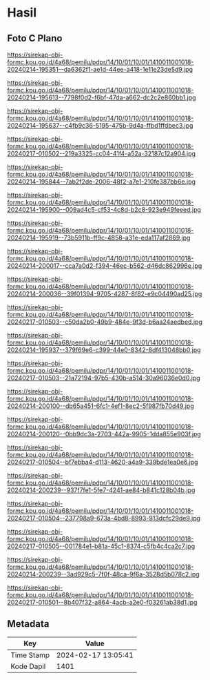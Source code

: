 # Hasil

## Foto C Plano

https://sirekap-obj-formc.kpu.go.id/4a68/pemilu/pdpr/14/10/01/10/01/1410011001018-20240214-195351--da6362f1-ae1d-44ee-a418-1e11e23de5d9.jpg

https://sirekap-obj-formc.kpu.go.id/4a68/pemilu/pdpr/14/10/01/10/01/1410011001018-20240214-195613--7798f0d2-f6bf-47da-a662-dc2c2e860bb1.jpg

https://sirekap-obj-formc.kpu.go.id/4a68/pemilu/pdpr/14/10/01/10/01/1410011001018-20240214-195637--c4fb9c36-5195-475b-9d4a-ffbd1ffdbec3.jpg

https://sirekap-obj-formc.kpu.go.id/4a68/pemilu/pdpr/14/10/01/10/01/1410011001018-20240217-010502--219a3325-cc04-41f4-a52a-32187c12a904.jpg

https://sirekap-obj-formc.kpu.go.id/4a68/pemilu/pdpr/14/10/01/10/01/1410011001018-20240214-195844--7ab2f2de-2006-48f2-a7e1-210fe387bb6e.jpg

https://sirekap-obj-formc.kpu.go.id/4a68/pemilu/pdpr/14/10/01/10/01/1410011001018-20240214-195900--009ad4c5-cf53-4c8d-b2c8-923e949feeed.jpg

https://sirekap-obj-formc.kpu.go.id/4a68/pemilu/pdpr/14/10/01/10/01/1410011001018-20240214-195919--73b5911b-ff9c-4858-a31e-eda117af2869.jpg

https://sirekap-obj-formc.kpu.go.id/4a68/pemilu/pdpr/14/10/01/10/01/1410011001018-20240214-200017--cca7a0d2-f394-46ec-b562-d46dc862996e.jpg

https://sirekap-obj-formc.kpu.go.id/4a68/pemilu/pdpr/14/10/01/10/01/1410011001018-20240214-200036--39f01394-9705-4287-8f82-e9c04490ad25.jpg

https://sirekap-obj-formc.kpu.go.id/4a68/pemilu/pdpr/14/10/01/10/01/1410011001018-20240217-010503--c50da2b0-49b9-484e-9f3d-b6aa24aedbed.jpg

https://sirekap-obj-formc.kpu.go.id/4a68/pemilu/pdpr/14/10/01/10/01/1410011001018-20240214-195937--379f69e6-c399-44e0-8342-8df413048bb0.jpg

https://sirekap-obj-formc.kpu.go.id/4a68/pemilu/pdpr/14/10/01/10/01/1410011001018-20240217-010503--21a72194-97b5-430b-a514-30a96036e0d0.jpg

https://sirekap-obj-formc.kpu.go.id/4a68/pemilu/pdpr/14/10/01/10/01/1410011001018-20240214-200100--db65a451-6fc1-4ef1-8ec2-5f987fb70d49.jpg

https://sirekap-obj-formc.kpu.go.id/4a68/pemilu/pdpr/14/10/01/10/01/1410011001018-20240214-200120--0bb9dc3a-2703-442a-9905-1dda855e903f.jpg

https://sirekap-obj-formc.kpu.go.id/4a68/pemilu/pdpr/14/10/01/10/01/1410011001018-20240217-010504--bf7ebba4-d113-4620-a4a9-339bde1ea0e6.jpg

https://sirekap-obj-formc.kpu.go.id/4a68/pemilu/pdpr/14/10/01/10/01/1410011001018-20240214-200239--937f7fe1-5fe7-4241-ae84-b841c128b04b.jpg

https://sirekap-obj-formc.kpu.go.id/4a68/pemilu/pdpr/14/10/01/10/01/1410011001018-20240217-010504--237798a9-673a-4bd8-8993-913dcfc29de9.jpg

https://sirekap-obj-formc.kpu.go.id/4a68/pemilu/pdpr/14/10/01/10/01/1410011001018-20240217-010505--001784e1-b81a-45c1-8374-c5fb4c4ca2c7.jpg

https://sirekap-obj-formc.kpu.go.id/4a68/pemilu/pdpr/14/10/01/10/01/1410011001018-20240214-200239--3ad929c5-7f0f-48ca-9f6a-3528d5b078c2.jpg

https://sirekap-obj-formc.kpu.go.id/4a68/pemilu/pdpr/14/10/01/10/01/1410011001018-20240217-010501--8b407f32-a864-4acb-a2e0-f03261ab38d1.jpg


## Metadata

| Key        | Value               |
| ---------- | ------------------- |
| Time Stamp | 2024-02-17 13:05:41 |
| Kode Dapil | 1401                |



